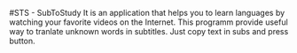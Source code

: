 #STS - SubToStudy
It is an application that helps you to learn languages by watching your favorite videos on the Internet. This programm provide useful way to tranlate unknown words in subtitles. Just copy text in subs and press button. 




